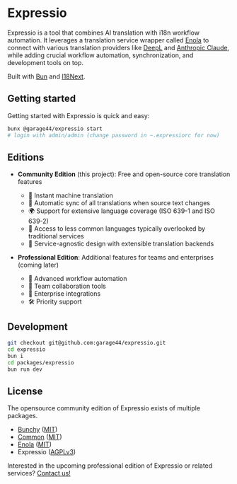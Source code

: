 # Expressio

Expressio is a tool that combines AI translation with i18n workflow automation.
It leverages a translation service wrapper called [Enola](https://github.com/garage44/packages/enola)
to connect with various translation providers like [DeepL](https://www.deepl.com/) and
[Anthropic Claude](https://www.anthropic.com/), while adding crucial workflow automation,
synchronization, and development tools on top.

Built with [Bun](https://bun.sh/) and [I18Next](https://www.i18next.com/).

## Getting started

Getting started with Expressio is quick and easy:

```bash
bunx @garage44/expressio start
# login with admin/admin (change password in ~.expressiorc for now)
```

## Editions

- **Community Edition** (this project): Free and open-source core translation features
    - 🚀 Instant machine translation
    - 🔄 Automatic sync of all translations when source text changes
    - 🌍 Support for extensive language coverage (ISO 639-1 and ISO 639-2)
    - 🎯 Access to less common languages typically overlooked by traditional services
    - 🔌 Service-agnostic design with extensible translation backends

- **Professional Edition**: Additional features for teams and enterprises (coming later)
    - 🔧 Advanced workflow automation
    - 👥 Team collaboration tools
    - 🔌 Enterprise integrations
    - 🛠️ Priority support

## Development

```bash
git checkout git@github.com:garage44/expressio.git
cd expressio
bun i
cd packages/expressio
bun run dev
```

## License
The opensource community edition of Expressio exists of multiple packages.

* [Bunchy](./packages/bunchy/README.md) ([MIT](./packages/bunchy/LICENSE.md))
* [Common](./packages/common/README.md) ([MIT](./packages/bunchy/LICENSE.md))
* [Enola](./packages/enola/README.md) ([MIT](./LICENSE.md))
* Expressio ([AGPLv3](./packages/expressio/LICENSE.md))

Interested in the upcoming professional edition of Expressio or related services?
[Contact us!](mailto:info@expressio.tech)